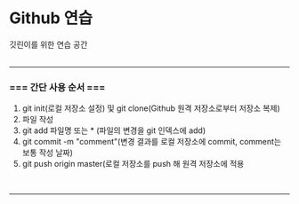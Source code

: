# Github 연습
깃린이를 위한 연습 공간
<br><br><hr>
### === 간단 사용 순서 ===
1.  git init(로컬 저장소 설정) 및  git clone(Github 원격 저장소로부터 저장소 복제)
2.  파일 작성
3.  git add 파일명 또는 * (파일의 변경을 git 인덱스에 add)
4.  git commit -m "comment"(변경 결과를 로컬 저장소에 commit, comment는 보통 작성 날짜)
5.  git push origin master(로컬 저장소를 push 해 원격 저장소에 적용
<br>
<hr>
